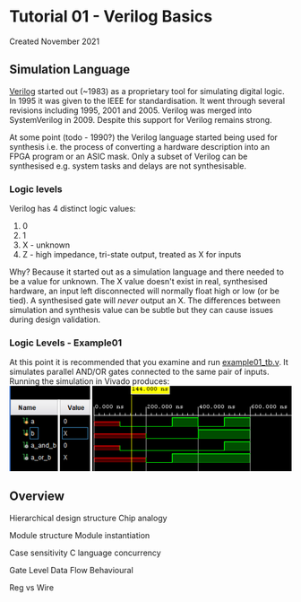# Tutorial 01 - Verilog Basics

Created November 2021

## Simulation Language

[Verilog](https://en.wikipedia.org/wiki/Verilog) started out (~1983) as a proprietary tool for simulating
digital logic. In 1995 it was given to the IEEE for standardisation. It went through several revisions
including 1995, 2001 and 2005. Verilog was merged into SystemVerilog in 2009. Despite this support for
Verilog remains strong.

At some point (todo - 1990?) the Verilog language started being used for synthesis i.e. the process of
converting a hardware description into an FPGA program or an ASIC mask. Only a subset of Verilog can
be synthesised e.g. system tasks and delays are not synthesisable.

### Logic levels

Verilog has 4 distinct logic values:
1. 0
2. 1
3. X - unknown
4. Z - high impedance, tri-state output, treated as X for inputs

Why? Because it started out as a simulation language and there needed to be a value for unknown.
The X value doesn't exist in real, synthesised hardware, an input left disconnected will normally float
high or low (or be tied). A synthesised gate will *never* output an X. The differences between
simulation and synthesis value can be subtle but they can cause issues during design validation.

### Logic Levels - Example01

At this point it is recommended that you examine and run [example01_tb.v](testbench/example01_tb.v).
It simulates parallel AND/OR gates connected to the same pair of inputs. Running the simulation in
Vivado produces: ![Vivado example01_tb.v output](example01.PNG)


## Overview

Hierarchical design structure
Chip analogy

Module structure
Module instantiation

Case sensitivity
C language
concurrency

Gate Level
Data Flow
Behavioural

Reg vs Wire
